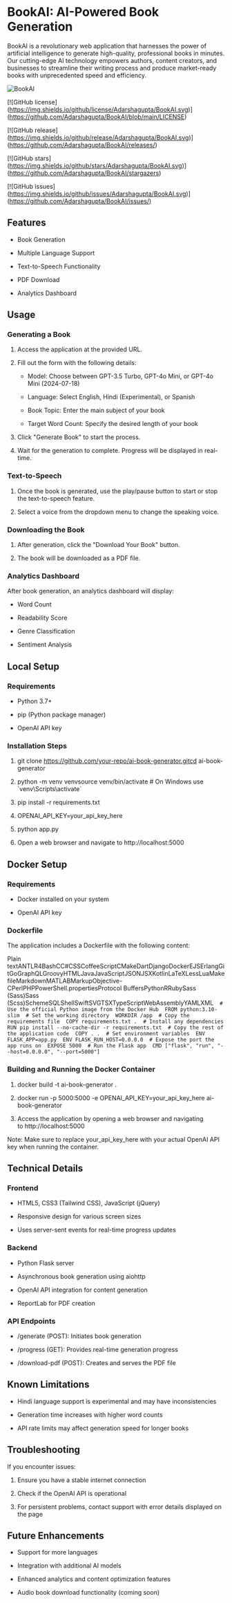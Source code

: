 # BookAI: AI-Powered Book Generation

BookAI is a revolutionary web application that harnesses the power of artificial intelligence to generate high-quality, professional books in minutes. Our cutting-edge AI technology empowers authors, content creators, and businesses to streamline their writing process and produce market-ready books with unprecedented speed and efficiency.

![BookAI](https://raw.githubusercontent.com/Adarshagupta/BookAI/main/book.png)

\[!\[GitHub license\](https://img.shields.io/github/license/Adarshagupta/BookAI.svg)\](https://github.com/Adarshagupta/BookAI/blob/main/LICENSE)

\[!\[GitHub release\](https://img.shields.io/github/release/Adarshagupta/BookAI.svg)\](https://github.com/Adarshagupta/BookAI/releases/)

\[!\[GitHub stars\](https://img.shields.io/github/stars/Adarshagupta/BookAI.svg)\](https://github.com/Adarshagupta/BookAI/stargazers)

\[!\[GitHub issues\](https://img.shields.io/github/issues/Adarshagupta/BookAI.svg)\](https://github.com/Adarshagupta/BookAI/issues/)


Features
--------

*   Book Generation
    
*   Multiple Language Support
    
*   Text-to-Speech Functionality
    
*   PDF Download
    
*   Analytics Dashboard
    

Usage
-----

### Generating a Book

1.  Access the application at the provided URL.
    
2.  Fill out the form with the following details:
    
    *   Model: Choose between GPT-3.5 Turbo, GPT-4o Mini, or GPT-4o Mini (2024-07-18)
        
    *   Language: Select English, Hindi (Experimental), or Spanish
        
    *   Book Topic: Enter the main subject of your book
        
    *   Target Word Count: Specify the desired length of your book
        
3.  Click "Generate Book" to start the process.
    
4.  Wait for the generation to complete. Progress will be displayed in real-time.
    

### Text-to-Speech

1.  Once the book is generated, use the play/pause button to start or stop the text-to-speech feature.
    
2.  Select a voice from the dropdown menu to change the speaking voice.
    

### Downloading the Book

1.  After generation, click the "Download Your Book" button.
    
2.  The book will be downloaded as a PDF file.
    

### Analytics Dashboard

After book generation, an analytics dashboard will display:

*   Word Count
    
*   Readability Score
    
*   Genre Classification
    
*   Sentiment Analysis
    

Local Setup
-----------

### Requirements

*   Python 3.7+
    
*   pip (Python package manager)
    
*   OpenAI API key
    

### Installation Steps

1.  git clone https://github.com/your-repo/ai-book-generator.gitcd ai-book-generator
    
2.  python -m venv venvsource venv/bin/activate # On Windows use \`venv\\Scripts\\activate\`
    
3.  pip install -r requirements.txt
    
4.  OPENAI\_API\_KEY=your\_api\_key\_here
    
5.  python app.py
    
6.  Open a web browser and navigate to http://localhost:5000
    

Docker Setup
------------

### Requirements

*   Docker installed on your system
    
*   OpenAI API key
    

### Dockerfile

The application includes a Dockerfile with the following content:

Plain textANTLR4BashCC#CSSCoffeeScriptCMakeDartDjangoDockerEJSErlangGitGoGraphQLGroovyHTMLJavaJavaScriptJSONJSXKotlinLaTeXLessLuaMakefileMarkdownMATLABMarkupObjective-CPerlPHPPowerShell.propertiesProtocol BuffersPythonRRubySass (Sass)Sass (Scss)SchemeSQLShellSwiftSVGTSXTypeScriptWebAssemblyYAMLXML`   # Use the official Python image from the Docker Hub  FROM python:3.10-slim  # Set the working directory  WORKDIR /app  # Copy the requirements file  COPY requirements.txt .  # Install any dependencies  RUN pip install --no-cache-dir -r requirements.txt  # Copy the rest of the application code  COPY . .  # Set environment variables  ENV FLASK_APP=app.py  ENV FLASK_RUN_HOST=0.0.0.0  # Expose the port the app runs on  EXPOSE 5000  # Run the Flask app  CMD ["flask", "run", "--host=0.0.0.0", "--port=5000"]   `

### Building and Running the Docker Container

1.  docker build -t ai-book-generator .
    
2.  docker run -p 5000:5000 -e OPENAI\_API\_KEY=your\_api\_key\_here ai-book-generator
    
3.  Access the application by opening a web browser and navigating to http://localhost:5000
    

Note: Make sure to replace your\_api\_key\_here with your actual OpenAI API key when running the container.

Technical Details
-----------------

### Frontend

*   HTML5, CSS3 (Tailwind CSS), JavaScript (jQuery)
    
*   Responsive design for various screen sizes
    
*   Uses server-sent events for real-time progress updates
    

### Backend

*   Python Flask server
    
*   Asynchronous book generation using aiohttp
    
*   OpenAI API integration for content generation
    
*   ReportLab for PDF creation
    

### API Endpoints

*   /generate (POST): Initiates book generation
    
*   /progress (GET): Provides real-time generation progress
    
*   /download-pdf (POST): Creates and serves the PDF file
    

Known Limitations
-----------------

*   Hindi language support is experimental and may have inconsistencies
    
*   Generation time increases with higher word counts
    
*   API rate limits may affect generation speed for longer books
    

Troubleshooting
---------------

If you encounter issues:

1.  Ensure you have a stable internet connection
    
2.  Check if the OpenAI API is operational
    
3.  For persistent problems, contact support with error details displayed on the page
    

Future Enhancements
-------------------

*   Support for more languages
    
*   Integration with additional AI models
    
*   Enhanced analytics and content optimization features
    
*   Audio book download functionality (coming soon)
